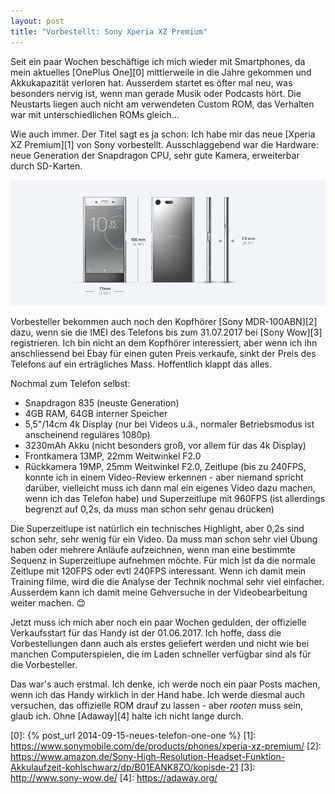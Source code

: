 ```yaml
---
layout: post
title: "Vorbestellt: Sony Xperia XZ Premium"
---
```

Seit ein paar Wochen beschäftige ich mich wieder mit Smartphones, da mein aktuelles [OnePlus One][0] mittlerweile in die Jahre gekommen und Akkukapazität verloren hat. Ausserdem startet es öfter mal neu, was besonders nervig ist, wenn man gerade Musik oder Podcasts hört. Die Neustarts liegen auch nicht am verwendeten Custom ROM, das Verhalten war mit unterschiedlichen ROMs gleich...

Wie auch immer. Der Titel sagt es ja schon: Ich habe mir das neue [Xperia XZ Premium][1] von Sony vorbestellt. Ausschlaggebend war die Hardware: neue Generation der Snapdragon CPU, sehr gute Kamera, erweiterbar durch SD-Karten.

![Sony Xperia XZ Premium](/images/sony-xperia-xz-premium.jpg)

Vorbesteller bekommen auch noch den Kopfhörer [Sony MDR-100ABN][2] dazu, wenn sie die IMEI des Telefons bis zum 31.07.2017 bei [Sony Wow][3] registrieren. Ich bin nicht an dem Kopfhörer interessiert, aber wenn ich ihn anschliessend bei Ebay für einen guten Preis verkaufe, sinkt der Preis des Telefons auf ein erträgliches Mass. Hoffentlich klappt das alles.

Nochmal zum Telefon selbst:

- Snapdragon 835 (neuste Generation)
- 4GB RAM, 64GB interner Speicher
- 5,5"/14cm 4k Display (nur bei Videos u.ä., normaler Betriebsmodus ist anscheinend reguläres 1080p)
- 3230mAh Akku (nicht besonders groß, vor allem für das 4k Display)
- Frontkamera 13MP, 22mm Weitwinkel F2.0
- Rückkamera 19MP, 25mm Weitwinkel F2.0, Zeitlupe (bis zu 240FPS, konnte ich in einem Video-Review erkennen - aber niemand spricht darüber, vielleicht muss ich dann mal ein eigenes Video dazu machen, wenn ich das Telefon habe) und Superzeitlupe mit 960FPS (ist allerdings begrenzt auf 0,2s, da muss man schon sehr genau drücken)

Die Superzeitlupe ist natürlich ein technisches Highlight, aber 0,2s sind schon sehr, sehr wenig für ein Video. Da muss man schon sehr viel Übung haben oder mehrere Anläufe aufzeichnen, wenn man eine bestimmte Sequenz in Superzeitlupe aufnehmen möchte. Für mich ist da die normale Zeitlupe mit 120FPS oder evtl 240FPS interessant. Wenn ich damit mein Training filme, wird die die Analyse der Technik nochmal sehr viel einfacher. Ausserdem kann ich damit meine Gehversuche in der Videobearbeitung weiter machen. 😊

Jetzt muss ich mich aber noch ein paar Wochen gedulden, der offizielle Verkaufsstart für das Handy ist der 01.06.2017. Ich hoffe, dass die Vorbestellungen dann auch als erstes geliefert werden und nicht wie bei manchen Computerspielen, die im Laden schneller verfügbar sind als für die Vorbesteller.

Das war's auch erstmal. Ich denke, ich werde noch ein paar Posts machen, wenn ich das Handy wirklich in der Hand habe. Ich werde diesmal auch versuchen, das offizielle ROM drauf zu lassen - aber *rooten* muss sein, glaub ich. Ohne [Adaway][4] halte ich nicht lange durch.

[0]: {% post_url 2014-09-15-neues-telefon-one-one %}
[1]: https://www.sonymobile.com/de/products/phones/xperia-xz-premium/
[2]: https://www.amazon.de/Sony-High-Resolution-Headset-Funktion-Akkulaufzeit-kohlschwarz/dp/B01EANK8ZO/kopisde-21
[3]: http://www.sony-wow.de/
[4]: https://adaway.org/
